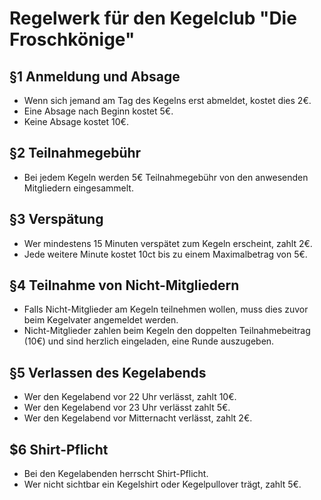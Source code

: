 # Regelwerk für den Kegelclub "Die Froschkönige"

## §1 Anmeldung und Absage
- Wenn sich jemand am Tag des Kegelns erst abmeldet, kostet dies 2€.
- Eine Absage nach Beginn kostet 5€.
- Keine Absage kostet 10€.

## §2 Teilnahmegebühr
- Bei jedem Kegeln werden 5€ Teilnahmegebühr von den anwesenden Mitgliedern eingesammelt.

## §3 Verspätung
- Wer mindestens 15 Minuten verspätet zum Kegeln erscheint, zahlt 2€.
- Jede weitere Minute kostet 10ct bis zu einem Maximalbetrag von 5€.

## §4 Teilnahme von Nicht-Mitgliedern
- Falls Nicht-Mitglieder am Kegeln teilnehmen wollen, muss dies zuvor beim Kegelvater angemeldet werden.
- Nicht-Mitglieder zahlen beim Kegeln den doppelten Teilnahmebeitrag (10€) und sind herzlich eingeladen, eine Runde auszugeben.

## §5 Verlassen des Kegelabends
- Wer den Kegelabend vor 22 Uhr verlässt, zahlt 10€.
- Wer den Kegelabend vor 23 Uhr verlässt zahlt 5€.
- Wer den Kegelabend vor Mitternacht verlässt, zahlt 2€.

## $6 Shirt-Pflicht
- Bei den Kegelabenden herrscht Shirt-Pflicht.
- Wer nicht sichtbar ein Kegelshirt oder Kegelpullover trägt, zahlt 5€.
